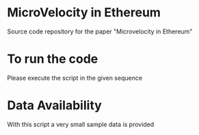 # MicroVelocity in Ethereum
Source code repository for the paper "Microvelocity in Ethereum"

# To run the code
Please execute the script in the given sequence

# Data Availability
With this script a very small sample data is provided
